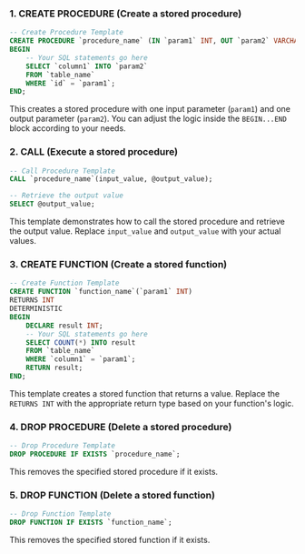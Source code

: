 ### 1. **CREATE PROCEDURE** (Create a stored procedure)

```sql
-- Create Procedure Template
CREATE PROCEDURE `procedure_name` (IN `param1` INT, OUT `param2` VARCHAR(255))
BEGIN
    -- Your SQL statements go here
    SELECT `column1` INTO `param2` 
    FROM `table_name` 
    WHERE `id` = `param1`;
END;
```

This creates a stored procedure with one input parameter (`param1`) and one output parameter (`param2`). You can adjust the logic inside the `BEGIN...END` block according to your needs.

### 2. **CALL** (Execute a stored procedure)

```sql
-- Call Procedure Template
CALL `procedure_name`(input_value, @output_value);

-- Retrieve the output value
SELECT @output_value;
```

This template demonstrates how to call the stored procedure and retrieve the output value. Replace `input_value` and `output_value` with your actual values.

### 3. **CREATE FUNCTION** (Create a stored function)

```sql
-- Create Function Template
CREATE FUNCTION `function_name`(`param1` INT)
RETURNS INT
DETERMINISTIC
BEGIN
    DECLARE result INT;
    -- Your SQL statements go here
    SELECT COUNT(*) INTO result 
    FROM `table_name` 
    WHERE `column1` = `param1`;
    RETURN result;
END;
```

This template creates a stored function that returns a value. Replace the `RETURNS INT` with the appropriate return type based on your function's logic.

### 4. **DROP PROCEDURE** (Delete a stored procedure)

```sql
-- Drop Procedure Template
DROP PROCEDURE IF EXISTS `procedure_name`;
```

This removes the specified stored procedure if it exists.

### 5. **DROP FUNCTION** (Delete a stored function)

```sql
-- Drop Function Template
DROP FUNCTION IF EXISTS `function_name`;
```

This removes the specified stored function if it exists.

